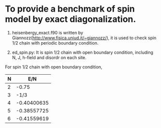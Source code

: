 # To provide a benchmark of spin model by exact diagonalization.

1) heisenbergy_exact.f90 is written by Giannozz(http://www.fisica.uniud.it/~giannozz/), it is used to check spin 1/2 chain with periodic boundary condition.

2) ed_spin.py: It is spin 1/2 chain with open boundary condition, including N, J, h-field and disordr on each site.

For spin 1/2 chain with open boundary condition,

| N  | E/N |
| ------------- | ------------- |
| 2  | -0.75  |
| 3  | -1/3  |
| 4 | -0.40400635 |
| 5 | -0.38557725 |
| 6 | -0.41559619 |
